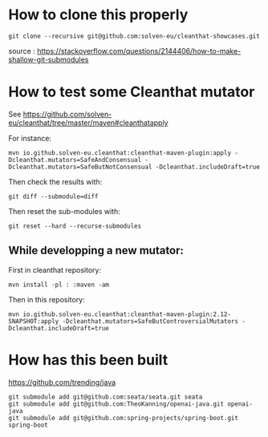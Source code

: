 # How to clone this properly

    git clone --recursive git@github.com:solven-eu/cleanthat-showcases.git

source : https://stackoverflow.com/questions/2144406/how-to-make-shallow-git-submodules

# How to test some Cleanthat mutator

See https://github.com/solven-eu/cleanthat/tree/master/maven#cleanthatapply

For instance:

    mvn io.github.solven-eu.cleanthat:cleanthat-maven-plugin:apply -Dcleanthat.mutators=SafeAndConsensual -Dcleanthat.mutators=SafeButNotConsensual -Dcleanthat.includeDraft=true

Then check the results with:

    git diff --submodule=diff

Then reset the sub-modules with:

    git reset --hard --recurse-submodules

## While developping a new mutator:

First in cleanthat repository:

    mvn install -pl : :maven -am
    
Then in this repository:

    mvn io.github.solven-eu.cleanthat:cleanthat-maven-plugin:2.12-SNAPSHOT:apply -Dcleanthat.mutators=SafeButControversialMutators -Dcleanthat.includeDraft=true

# How has this been built

https://github.com/trending/java

```
git submodule add git@github.com:seata/seata.git seata
git submodule add git@github.com:TheoKanning/openai-java.git openai-java
git submodule add git@github.com:spring-projects/spring-boot.git spring-boot
```